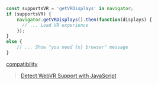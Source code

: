 ```javascript
const supportsVR = 'getVRDisplays' in navigator;
if (supportsVR) {
    navigator.getVRDisplays().then(function(displays) {
      // ... Load VR experience
    });
}
else {
    // ... Show "you need {x} browser" message
}
```

[compatibility](https://caniuse.com/#search=getVRDisplays)

> [Detect WebVR Support with JavaScript](https://davidwalsh.name/detect-webvr)
